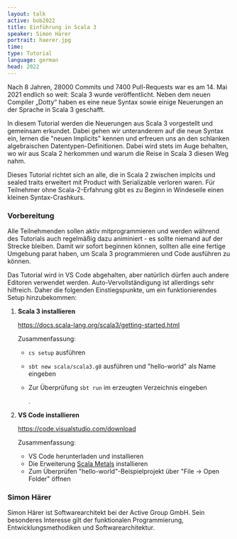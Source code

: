 ```yaml
---
layout: talk
active: bob2022
title: Einführung in Scala 3
speaker: Simon Härer
portrait: haerer.jpg
time: 
type: Tutorial
language: german
head: 2022
---
```


Nach 8 Jahren, 28000 Commits und 7400 Pull-Requests war es am 14. Mai
2021 endlich so weit: Scala 3 wurde veröffentlicht. Neben dem neuen
Compiler „Dotty“ haben es eine neue Syntax sowie einige Neuerungen an
der Sprache in Scala 3 geschafft.

In diesem Tutorial werden die Neuerungen aus Scala 3 vorgestellt und
gemeinsam erkundet. Dabei gehen wir unteranderem auf die neue Syntax
ein, lernen die "neuen Implicits" kennen und erfreuen uns an den
schlanken algebraischen Datentypen-Definitionen. Dabei wird stets im
Auge behalten, wo wir aus Scala 2 herkommen und warum die Reise in
Scala 3 diesen Weg nahm.

Dieses Tutorial richtet sich an alle, die in Scala 2 zwischen implcits
und sealed traits erweitert mit Product with Serializable verloren
waren. Für Teilnehmer ohne Scala-2-Erfahrung gibt es zu Beginn in
Windeseile einen kleinen Syntax-Crashkurs.


### Vorbereitung

Alle Teilnehmenden sollen aktiv mitprogrammieren und werden während
des Tutorials auch regelmäßig dazu animiniert - es sollte niemand auf
der Strecke bleiben. Damit wir sofort beginnen können, sollten alle
eine fertige Umgebung parat haben, um Scala 3 programmieren und Code
ausführen zu können.

Das Tutorial wird in VS Code abgehalten, aber natürlich dürfen auch
andere Editoren verwendet werden. Auto-Vervollständigung ist
allerdings sehr hilfreich. Daher die folgenden Einstiegspunkte,
um ein funktionierendes Setup hinzubekommen:

1. **Scala 3 installieren**

   <https://docs.scala-lang.org/scala3/getting-started.html>
   
   Zusammenfassung:
   
   - `cs setup` ausführen
   - `sbt new scala/scala3.g8` ausführen und "hello-world" als Name
     eingeben
   - Zur Überprüfung `sbt run` im erzeugten Verzeichnis eingeben

     .

2. **VS Code installieren**

    <https://code.visualstudio.com/download>

   Zusammenfassung:
   
   - VS Code herunterladen und installieren
   - Die Erweiterung
     [Scala Metals](https://marketplace.visualstudio.com/items?itemName=scalameta.metals) installieren
   - Zum Überprüfen "hello-world"-Beispielprojekt über "File -> Open
     Folder" öffnen
     


### Simon Härer

Simon Härer ist Softwarearchitekt bei der Active Group GmbH. Sein
besonderes Interesse gilt der funktionalen Programmierung,
Entwicklungsmethodiken und Softwarearchitektur.
